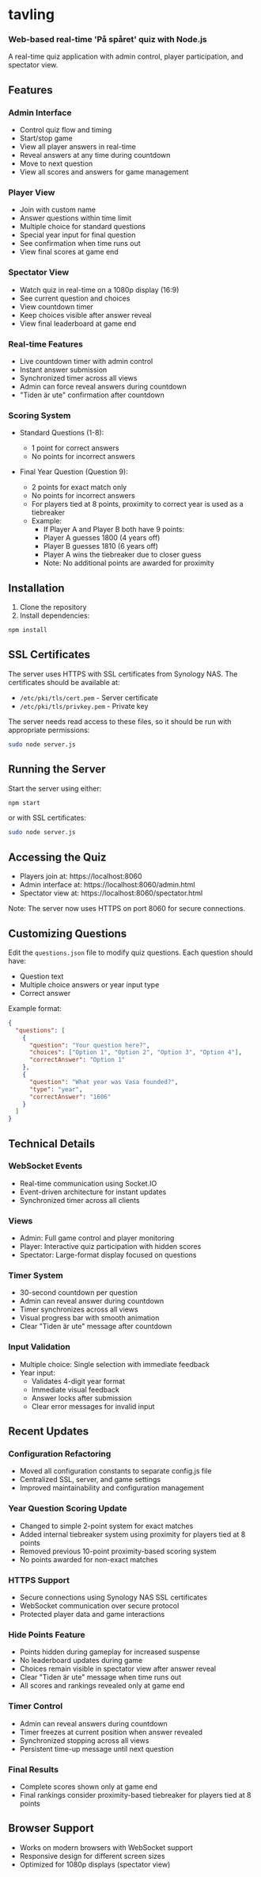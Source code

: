 # tavling
### Web-based real-time 'På spåret' quiz with Node.js

A real-time quiz application with admin control, player participation, and spectator view.

## Features

### Admin Interface
- Control quiz flow and timing
- Start/stop game
- View all player answers in real-time
- Reveal answers at any time during countdown
- Move to next question
- View all scores and answers for game management

### Player View
- Join with custom name
- Answer questions within time limit
- Multiple choice for standard questions
- Special year input for final question
- See confirmation when time runs out
- View final scores at game end

### Spectator View
- Watch quiz in real-time on a 1080p display (16:9)
- See current question and choices
- View countdown timer
- Keep choices visible after answer reveal
- View final leaderboard at game end

### Real-time Features
- Live countdown timer with admin control
- Instant answer submission
- Synchronized timer across all views
- Admin can force reveal answers during countdown
- "Tiden är ute" confirmation after countdown

### Scoring System
- Standard Questions (1-8):
  * 1 point for correct answers
  * No points for incorrect answers

- Final Year Question (Question 9):
  * 2 points for exact match only
  * No points for incorrect answers
  * For players tied at 8 points, proximity to correct year is used as a tiebreaker
  * Example:
    - If Player A and Player B both have 9 points:
    - Player A guesses 1800 (4 years off)
    - Player B guesses 1810 (6 years off)
    - Player A wins the tiebreaker due to closer guess
    - Note: No additional points are awarded for proximity

## Installation

1. Clone the repository
2. Install dependencies:
```bash
npm install
```

## SSL Certificates

The server uses HTTPS with SSL certificates from Synology NAS. The certificates should be available at:
- `/etc/pki/tls/cert.pem` - Server certificate
- `/etc/pki/tls/privkey.pem` - Private key

The server needs read access to these files, so it should be run with appropriate permissions:
```bash
sudo node server.js
```

## Running the Server

Start the server using either:
```bash
npm start
```
or with SSL certificates:
```bash
sudo node server.js
```

## Accessing the Quiz

- Players join at: https://localhost:8060
- Admin interface at: https://localhost:8060/admin.html
- Spectator view at: https://localhost:8060/spectator.html

Note: The server now uses HTTPS on port 8060 for secure connections.

## Customizing Questions

Edit the `questions.json` file to modify quiz questions. Each question should have:
- Question text
- Multiple choice answers or year input type
- Correct answer

Example format:
```json
{
  "questions": [
    {
      "question": "Your question here?",
      "choices": ["Option 1", "Option 2", "Option 3", "Option 4"],
      "correctAnswer": "Option 1"
    },
    {
      "question": "What year was Vasa founded?",
      "type": "year",
      "correctAnswer": "1606"
    }
  ]
}
```

## Technical Details

### WebSocket Events
- Real-time communication using Socket.IO
- Event-driven architecture for instant updates
- Synchronized timer across all clients

### Views
- Admin: Full game control and player monitoring
- Player: Interactive quiz participation with hidden scores
- Spectator: Large-format display focused on questions

### Timer System
- 30-second countdown per question
- Admin can reveal answer during countdown
- Timer synchronizes across all views
- Visual progress bar with smooth animation
- Clear "Tiden är ute" message after countdown

### Input Validation
- Multiple choice: Single selection with immediate feedback
- Year input: 
  * Validates 4-digit year format
  * Immediate visual feedback
  * Answer locks after submission
  * Clear error messages for invalid input

## Recent Updates

### Configuration Refactoring
- Moved all configuration constants to separate config.js file
- Centralized SSL, server, and game settings
- Improved maintainability and configuration management

### Year Question Scoring Update
- Changed to simple 2-point system for exact matches
- Added internal tiebreaker system using proximity for players tied at 8 points
- Removed previous 10-point proximity-based scoring system
- No points awarded for non-exact matches

### HTTPS Support
- Secure connections using Synology NAS SSL certificates
- WebSocket communication over secure protocol
- Protected player data and game interactions

### Hide Points Feature
- Points hidden during gameplay for increased suspense
- No leaderboard updates during game
- Choices remain visible in spectator view after answer reveal
- Clear "Tiden är ute" message when time runs out
- All scores and rankings revealed only at game end

### Timer Control
- Admin can reveal answers during countdown
- Timer freezes at current position when answer revealed
- Synchronized stopping across all views
- Persistent time-up message until next question

### Final Results
- Complete scores shown only at game end
- Final rankings consider proximity-based tiebreaker for players tied at 8 points

## Browser Support
- Works on modern browsers with WebSocket support
- Responsive design for different screen sizes
- Optimized for 1080p displays (spectator view)
